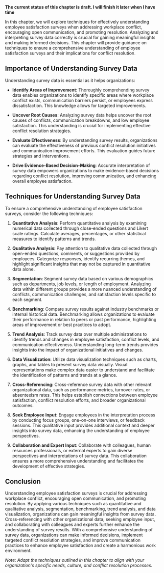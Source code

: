 **The current status of this chapter is draft. I will finish it later when I have time**

In this chapter, we will explore techniques for effectively understanding employee satisfaction surveys when addressing workplace conflict, encouraging open communication, and promoting resolution. Analyzing and interpreting survey data correctly is crucial for gaining meaningful insights and making informed decisions. This chapter will provide guidance on techniques to ensure a comprehensive understanding of employee satisfaction surveys and their implications for conflict resolution.

Importance of Understanding Survey Data
---------------------------------------

Understanding survey data is essential as it helps organizations:

* **Identify Areas of Improvement**: Thoroughly comprehending survey data enables organizations to identify specific areas where workplace conflict exists, communication barriers persist, or employees express dissatisfaction. This knowledge allows for targeted improvements.

* **Uncover Root Causes**: Analyzing survey data helps uncover the root causes of conflicts, communication breakdowns, and low employee satisfaction. This understanding is crucial for implementing effective conflict resolution strategies.

* **Evaluate Effectiveness**: By understanding survey results, organizations can evaluate the effectiveness of previous conflict resolution initiatives and communication improvement efforts. This evaluation guides future strategies and interventions.

* **Drive Evidence-Based Decision-Making**: Accurate interpretation of survey data empowers organizations to make evidence-based decisions regarding conflict resolution, improving communication, and enhancing overall employee satisfaction.

Techniques for Understanding Survey Data
----------------------------------------

To ensure a comprehensive understanding of employee satisfaction surveys, consider the following techniques:

1. **Quantitative Analysis**: Perform quantitative analysis by examining numerical data collected through close-ended questions and Likert scale ratings. Calculate averages, percentages, or other statistical measures to identify patterns and trends.

2. **Qualitative Analysis**: Pay attention to qualitative data collected through open-ended questions, comments, or suggestions provided by employees. Categorize responses, identify recurring themes, and highlight significant insights that may not be captured in quantitative data alone.

3. **Segmentation**: Segment survey data based on various demographics such as departments, job levels, or length of employment. Analyzing data within different groups provides a more nuanced understanding of conflicts, communication challenges, and satisfaction levels specific to each segment.

4. **Benchmarking**: Compare survey results against industry benchmarks or internal historical data. Benchmarking allows organizations to evaluate their performance in relation to peers or past performance, highlighting areas of improvement or best practices to adopt.

5. **Trend Analysis**: Track survey data over multiple administrations to identify trends and changes in employee satisfaction, conflict levels, and communication effectiveness. Understanding long-term trends provides insights into the impact of organizational initiatives and changes.

6. **Data Visualization**: Utilize data visualization techniques such as charts, graphs, and tables to present survey data visually. Visual representations make complex data easier to understand and facilitate the identification of patterns and trends at a glance.

7. **Cross-Referencing**: Cross-reference survey data with other relevant organizational data, such as performance metrics, turnover rates, or absenteeism rates. This helps establish connections between employee satisfaction, conflict resolution efforts, and broader organizational outcomes.

8. **Seek Employee Input**: Engage employees in the interpretation process by conducting focus groups, one-on-one interviews, or feedback sessions. This qualitative input provides additional context and deeper insights into survey data, enhancing the understanding of employee perspectives.

9. **Collaboration and Expert Input**: Collaborate with colleagues, human resources professionals, or external experts to gain diverse perspectives and interpretations of survey data. This collaboration ensures a more comprehensive understanding and facilitates the development of effective strategies.

Conclusion
----------

Understanding employee satisfaction surveys is crucial for addressing workplace conflict, encouraging open communication, and promoting resolution. By applying various techniques such as quantitative and qualitative analysis, segmentation, benchmarking, trend analysis, and data visualization, organizations can gain meaningful insights from survey data. Cross-referencing with other organizational data, seeking employee input, and collaborating with colleagues and experts further enhance the understanding of survey results. With a comprehensive understanding of survey data, organizations can make informed decisions, implement targeted conflict resolution strategies, and improve communication practices to enhance employee satisfaction and create a harmonious work environment.

*Note: Adapt the techniques outlined in this chapter to align with your organization's specific needs, culture, and conflict resolution processes.*
